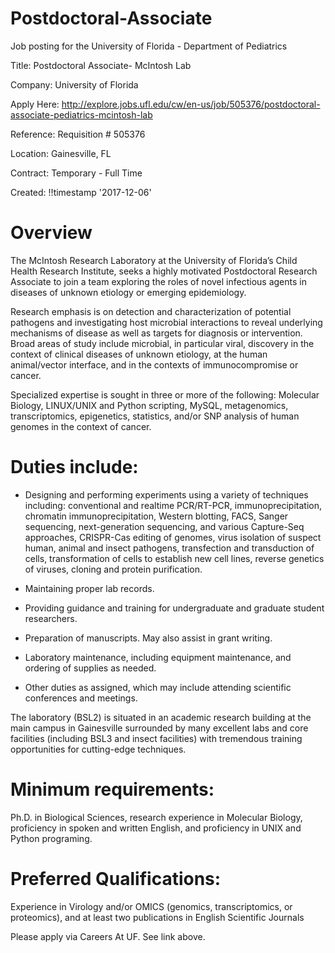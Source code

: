 # Postdoctoral-Associate
Job posting for the University of Florida - Department of Pediatrics

Title: Postdoctoral Associate- McIntosh Lab

Company: University of Florida

Apply Here: http://explore.jobs.ufl.edu/cw/en-us/job/505376/postdoctoral-associate-pediatrics-mcintosh-lab

Reference: Requisition # 505376

Location: Gainesville, FL

Contract: Temporary - Full Time

Created: !!timestamp '2017-12-06' 

# Overview
The McIntosh Research Laboratory at the University of Florida’s Child Health Research Institute, seeks a highly motivated Postdoctoral Research Associate to join a team exploring the roles of novel infectious agents in diseases of unknown etiology or emerging epidemiology. 

Research emphasis is on detection and characterization of potential pathogens and investigating host microbial interactions to reveal underlying mechanisms of disease as well as targets for diagnosis or intervention.  Broad areas of study include microbial, in particular viral, discovery in the context of clinical diseases of unknown etiology, at the human animal/vector interface, and in the contexts of immunocompromise or cancer.

Specialized expertise is sought in three or more of the following: Molecular Biology, LINUX/UNIX and Python scripting, MySQL, metagenomics, transcriptomics, epigenetics, statistics, and/or SNP analysis of human genomes in the context of cancer. 

# Duties include:
-	Designing and performing experiments using a variety of techniques including: conventional and realtime PCR/RT-PCR, immunoprecipitation, chromatin immunoprecipitation, Western blotting, FACS, Sanger sequencing, next-generation sequencing, and various Capture-Seq approaches, CRISPR-Cas editing of genomes, virus isolation of suspect human, animal and insect pathogens, transfection and transduction of cells, transformation of cells to establish new cell lines, reverse genetics of viruses, cloning and protein purification.

-	Maintaining proper lab records.

-	Providing guidance and training for undergraduate and graduate student researchers.

-	Preparation of manuscripts. May also assist in grant writing.

-	Laboratory maintenance, including equipment maintenance, and ordering of supplies as needed.

-	Other duties as assigned, which may include attending scientific conferences and meetings.


The laboratory (BSL2) is situated in an academic research building at the main campus in Gainesville surrounded by many excellent labs and core facilities (including BSL3 and insect facilities) with tremendous training opportunities for cutting-edge techniques. 

# Minimum requirements:

Ph.D. in Biological Sciences, research experience in Molecular Biology, proficiency in spoken and written English, and proficiency in UNIX and Python programing.

# Preferred Qualifications:

Experience in Virology and/or OMICS (genomics, transcriptomics, or proteomics), and at least two publications in English Scientific Journals


Please apply via Careers At UF. See link above. 
